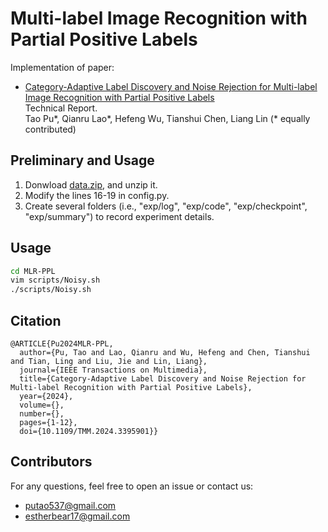 # Multi-label Image Recognition with Partial Positive Labels

Implementation of paper: 
- [Category-Adaptive Label Discovery and Noise Rejection for Multi-label Image Recognition with Partial Positive Labels](https://arxiv.org/abs/2211.07846)  
  Technical Report.  
  Tao Pu*, Qianru Lao*, Hefeng Wu, Tianshui Chen, Liang Lin (* equally contributed)

## Preliminary and Usage
1. Donwload [data.zip](https://1drv.ms/u/s!ArFSFaZzVErwgXMvjwsvLad6x3S5?e=hbtbTp), and unzip it.
2. Modify the lines 16-19 in config.py.
3. Create several folders (i.e., "exp/log", "exp/code", "exp/checkpoint", "exp/summary") to record experiment details.


## Usage
```bash
cd MLR-PPL
vim scripts/Noisy.sh
./scripts/Noisy.sh
```

## Citation
```
@ARTICLE{Pu2024MLR-PPL,
  author={Pu, Tao and Lao, Qianru and Wu, Hefeng and Chen, Tianshui and Tian, Ling and Liu, Jie and Lin, Liang},
  journal={IEEE Transactions on Multimedia}, 
  title={Category-Adaptive Label Discovery and Noise Rejection for Multi-label Recognition with Partial Positive Labels}, 
  year={2024},
  volume={},
  number={},
  pages={1-12},
  doi={10.1109/TMM.2024.3395901}}
```

## Contributors
For any questions, feel free to open an issue or contact us:    

* putao537@gmail.com
* estherbear17@gmail.com
